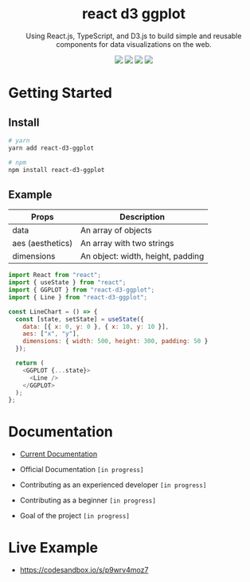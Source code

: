 <h1 align="center">react d3 ggplot</h1>
<p align="center">Using React.js, TypeScript, and D3.js to build simple and reusable components for data visualizations on the web.</p>

<p align="center">
  <img src="https://img.shields.io/npm/l/react-d3-ggplot.svg?color=%230f82bc&style=popout-square">
  <img src="https://img.shields.io/travis/ll2nz/react-d3-ggplot.svg?style=popout-square">
  <img src="https://img.shields.io/npm/v/react-d3-ggplot.svg?style=popout-square">
  <img src="https://img.shields.io/codecov/c/github/ll2nz/react-d3-ggplot.svg?style=popout-square">
</p>

# Getting Started

## Install

```zsh
# yarn
yarn add react-d3-ggplot

# npm
npm install react-d3-ggplot
```

## Example

| Props            | Description                       |
| ---------------- | --------------------------------- |
| data             | An array of objects               |
| aes (aesthetics) | An array with two strings         |
| dimensions       | An object: width, height, padding |

```js
import React from "react";
import { useState } from "react";
import { GGPLOT } from "react-d3-ggplot";
import { Line } from "react-d3-ggplot";

const LineChart = () => {
  const [state, setState] = useState({
    data: [{ x: 0, y: 0 }, { x: 10, y: 10 }],
    aes: ["x", "y"],
    dimensions: { width: 500, height: 300, padding: 50 }
  });

  return (
    <GGPLOT {...state}>
      <Line />
    </GGPLOT>
  );
};
```

# Documentation

- [Current Documentation](https://www.npmjs.com/package/react-d3-ggplot#introduction)

- Official Documentation `[in progress]`
- Contributing as an experienced developer `[in progress]`
- Contributing as a beginner `[in progress]`
- Goal of the project `[in progress]`

# Live Example

- https://codesandbox.io/s/p9wrv4moz7
